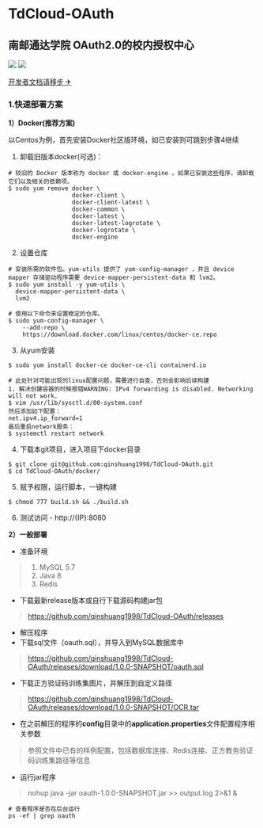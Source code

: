 # TdCloud-OAuth

## 南邮通达学院 OAuth2.0的校内授权中心

![](https://img.shields.io/github/license/qinshuang1998/TdCloud-OAuth)
![](https://img.shields.io/github/v/release/qinshuang1998/TdCloud-OAuth)

[开发者文档请移步 ✈](https://github.com/qinshuang1998/TdCloud-OAuth/wiki)

### 1.快速部署方案

**1）Docker(推荐方案)**

以Centos为例，首先安装Docker社区版环境，如已安装则可跳到步骤4继续

1. 卸载旧版本docker(可选)：

```shell
# 较旧的 Docker 版本称为 docker 或 docker-engine 。如果已安装这些程序，请卸载它们以及相关的依赖项。
$ sudo yum remove docker \
                  docker-client \
                  docker-client-latest \
                  docker-common \
                  docker-latest \
                  docker-latest-logrotate \
                  docker-logrotate \
                  docker-engine
```
2. 设置仓库

```shell
# 安装所需的软件包。yum-utils 提供了 yum-config-manager ，并且 device mapper 存储驱动程序需要 device-mapper-persistent-data 和 lvm2。
$ sudo yum install -y yum-utils \
  device-mapper-persistent-data \
  lvm2
```

```shell
# 使用以下命令来设置稳定的仓库。
$ sudo yum-config-manager \
    --add-repo \
    https://download.docker.com/linux/centos/docker-ce.repo
```
3. 从yum安装

```shell
$ sudo yum install docker-ce docker-ce-cli containerd.io
```
```shell
# 此处针对可能出现的linux配置问题，需要进行自查，否则会影响后续构建
1. 解决创建容器的时候报错WARNING: IPv4 forwarding is disabled. Networking will not work.
$ vim /usr/lib/sysctl.d/00-system.conf
然后添加如下配置：
net.ipv4.ip_forward=1
最后重启network服务：
$ systemctl restart network
```

4. 下载本git项目，进入项目下docker目录

```shell
$ git clone git@github.com:qinshuang1998/TdCloud-OAuth.git
$ cd TdCloud-OAuth/docker/
```
5. 赋予权限，运行脚本，一键构建

```shell
$ chmod 777 build.sh && ./build.sh
```
6. 测试访问 - http://{IP}:8080

**2）一般部署**

- 准备环境

> 1. MySQL 5.7
> 2. Java 8
> 3. Redis

- 下载最新release版本或自行下载源码构建jar包

> https://github.com/qinshuang1998/TdCloud-OAuth/releases

- 解压程序
- 下载sql文件（oauth.sql），并导入到MySQL数据库中

> https://github.com/qinshuang1998/TdCloud-OAuth/releases/download/1.0.0-SNAPSHOT/oauth.sql

- 下载正方验证码训练集图片，并解压到自定义路径

> https://github.com/qinshuang1998/TdCloud-OAuth/releases/download/1.0.0-SNAPSHOT/OCR.tar

- 在之前解压的程序的**config**目录中的**application.properties**文件配置程序相关参数

> 参照文件中已有的样例配置，包括数据库连接、Redis连接、正方教务验证码训练集路径等信息

- 运行jar程序

> nohup java -jar oauth-1.0.0-SNAPSHOT.jar >> output.log 2>&1 &

```shell
# 查看程序是否在后台运行
ps -ef | grep oauth
```


